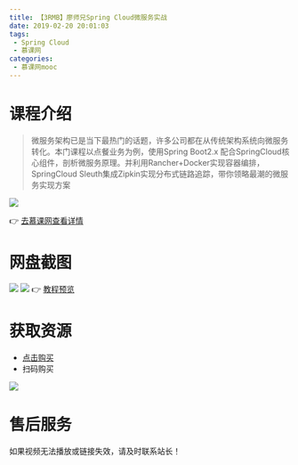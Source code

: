 ```yaml
---
title: 【3RMB】廖师兄Spring Cloud微服务实战
date: 2019-02-20 20:01:03
tags:
 - Spring Cloud
 - 慕课网
categories:
 - 慕课网mooc
---
```

# 课程介绍
> 微服务架构已是当下最热门的话题，许多公司都在从传统架构系统向微服务转化。本门课程以点餐业务为例，使用Spring Boot2.x 配合SpringCloud核心组件，剖析微服务原理。并利用Rancher+Docker实现容器编排，SpringCloud Sleuth集成Zipkin实现分布式链路追踪，带你领略最潮的微服务实现方案

![](https://i.loli.net/2019/02/20/5c6d450c4a7c7.png)

<!-- more -->

👉 [去慕课网查看详情](https://coding.imooc.com/class/187.html)

# 网盘截图
![](https://i.loli.net/2019/02/20/5c6d450c1ba36.png)
![](https://i.loli.net/2019/02/20/5c6d450c14a0d.png)
👉 [教程预览](https://pan.baidu.com/s/1uhoMX_JlFRqKK5Sy1jsl2Q)

# 获取资源
- [点击购买](http://t.cn/EV1EWfr)
- 扫码购买

![](https://i.loli.net/2019/02/20/5c6d450be96d9.png)

# 售后服务

如果视频无法播放或链接失效，请及时联系站长！